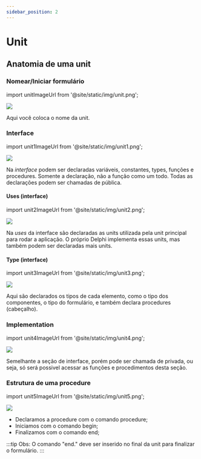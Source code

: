```yaml
---
sidebar_position: 2
---
```


# Unit

## Anatomia de uma unit

### Nomear/Iniciar formulário

import unitImageUrl from '@site/static/img/unit.png';

<img src={unitImageUrl} />

Aqui você coloca o nome da unit.

### Interface

import unit1ImageUrl from '@site/static/img/unit1.png';

<img src={unit1ImageUrl} />

Na *interface* podem ser declaradas variáveis, constantes, types, funções e procedures. Somente a declaração, não a função como um todo. Todas as declarações podem ser chamadas de pública.

#### Uses (interface) 

import unit2ImageUrl from '@site/static/img/unit2.png';

<img src={unit2ImageUrl} />

Na *uses* da interface são declaradas as units utilizada pela unit principal para rodar a aplicação. O próprio Delphi implementa essas units, mas também podem ser declaradas mais units.

#### Type (interface)

import unit3ImageUrl from '@site/static/img/unit3.png';

<img src={unit3ImageUrl} />

Aqui são declarados os tipos de cada elemento, como o tipo dos componentes, o tipo do formulário, e também declara procedures (cabeçalho).

### Implementation

import unit4ImageUrl from '@site/static/img/unit4.png';

<img src={unit4ImageUrl} />

Semelhante a seção de interface, porém pode ser chamada de privada, ou seja, só será possivel acessar as funções e procedimentos desta seção.

### Estrutura de uma procedure

import unit5ImageUrl from '@site/static/img/unit5.png';

<img src={unit5ImageUrl} />

- Declaramos a procedure com o comando procedure;
- Iniciamos com o comando begin;
- Finalizamos com o comando end;

:::tip 
Obs: O comando "end." deve ser inserido no final da unit para finalizar o formulário.
:::



 


